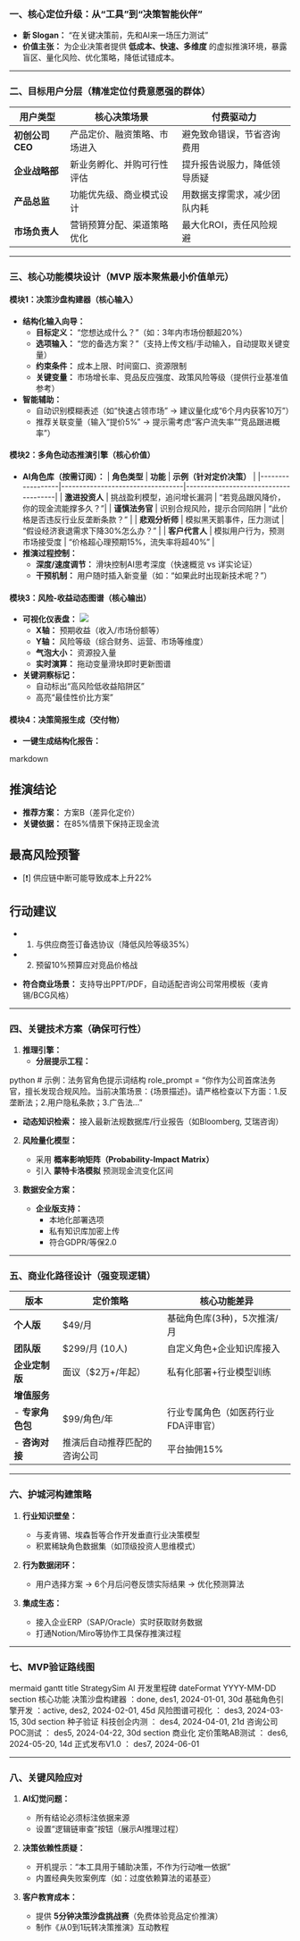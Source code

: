 ### **一、核心定位升级：从“工具”到“决策智能伙伴”**
* **新 Slogan：** “在关键决策前，先和AI来一场压力测试”  
* **价值主张：** 为企业决策者提供 **低成本、快速、多维度** 的虚拟推演环境，暴露盲区、量化风险、优化策略，降低试错成本。

---

### **二、目标用户分层（精准定位付费意愿强的群体）**
| **用户类型**       | **核心决策场景**                  | **付费驱动力**                  |
|--------------------|----------------------------------|--------------------------------|
| **初创公司CEO**    | 产品定价、融资策略、市场进入      | 避免致命错误，节省咨询费用      |
| **企业战略部**     | 新业务孵化、并购可行性评估        | 提升报告说服力，降低领导质疑    |
| **产品总监**       | 功能优先级、商业模式设计          | 用数据支撑需求，减少团队内耗    |
| **市场负责人**     | 营销预算分配、渠道策略优化        | 最大化ROI，责任风险规避        |

---

### **三、核心功能模块设计（MVP 版本聚焦最小价值单元）**
#### **模块1：决策沙盘构建器（核心输入）**
* **结构化输入向导：**
  * **目标定义：** “您想达成什么？”（如：3年内市场份额超20%）
  * **选项输入：** “您的备选方案？”（支持上传文档/手动输入，自动提取关键变量）
  * **约束条件：** 成本上限、时间窗口、资源限制
  * **关键变量：** 市场增长率、竞品反应强度、政策风险等级（提供行业基准值参考）
* **智能辅助：**
  * 自动识别模糊表述（如“快速占领市场” → 建议量化成“6个月内获客10万”）
  * 推荐关联变量（输入“提价5%” → 提示需考虑“客户流失率”“竞品跟进概率”）

#### **模块2：多角色动态推演引擎（核心价值）**
* **AI角色库（按需订阅）：**
  | **角色类型**     | **功能**                          | **示例（针对定价决策）**              |
  |------------------|----------------------------------|--------------------------------------|
  | **激进投资人**   | 挑战盈利模型，追问增长漏洞        | “若竞品跟风降价，你的现金流能撑多久？”|
  | **谨慎法务官**   | 识别合规风险，提示合同陷阱        | “此价格是否违反行业反垄断条款？”      |
  | **悲观分析师**   | 模拟黑天鹅事件，压力测试          | “假设经济衰退需求下降30%怎么办？”     |
  | **客户代言人**   | 模拟用户行为，预测市场接受度      | “价格超心理预期15%，流失率将超40%”   |
* **推演过程控制：**
  * **深度/速度调节：** 滑块控制AI思考深度（快速概览 vs 详实论证）
  * **干预机制：** 用户随时插入新变量（如：“如果此时出现新技术呢？”）

#### **模块3：风险-收益动态图谱（核心输出）**
* **可视化仪表盘：**
  ![](https://via.placeholder.com/400x200?text=Risk-Return+Map)  
  * **X轴：** 预期收益（收入/市场份额等）  
  * **Y轴：** 风险等级（综合财务、运营、市场等维度）  
  * **气泡大小：** 资源投入量  
  * **实时演算：** 拖动变量滑块即时更新图谱
* **关键洞察标记：** 
  * 自动标出“高风险低收益陷阱区”  
  * 高亮“最佳性价比方案”

#### **模块4：决策简报生成（交付物）**
* **一键生成结构化报告：**
  
markdown
  ## 推演结论
  - **推荐方案：** 方案B（差异化定价）  
  - **关键依据：** 在85%情景下保持正现金流  
  ## 最高风险预警
  - [❗] 供应链中断可能导致成本上升22%  
  ## 行动建议
  - 1. 与供应商签订备选协议（降低风险等级35%）  
  - 2. 预留10%预算应对竞品价格战

* **符合商业场景：** 支持导出PPT/PDF，自动适配咨询公司常用模板（麦肯锡/BCG风格）

---

### **四、关键技术方案（确保可行性）**
1. **推理引擎：**
   * **分层提示工程：** 
     
python
     # 示例：法务官角色提示词结构
     role_prompt = “你作为公司首席法务官，擅长发现合规风险。当前决策场景：{场景描述}。请严格检查以下方面：1.反垄断法；2.用户隐私条款；3.广告法...”

   * **动态知识检索：** 接入最新法规数据库/行业报告（如Bloomberg, 艾瑞咨询）
   
2. **风险量化模型：**
   * 采用 **概率影响矩阵（Probability-Impact Matrix）** 
   * 引入 **蒙特卡洛模拟** 预测现金流变化区间

3. **数据安全方案：**
   * **企业版支持：** 
     * 本地化部署选项
     * 私有知识库加密上传
     * 符合GDPR/等保2.0

---

### **五、商业化路径设计（强变现逻辑）**
| **版本**       | **定价策略**                  | **核心功能差异**                  |
|----------------|------------------------------|----------------------------------|
| **个人版**     | $49/月                       | 基础角色库(3种)，5次推演/月      |
| **团队版**     | $299/月 (10人)               | 自定义角色+企业知识库接入        |
| **企业定制版** | 面议（$2万+/年起）           | 私有化部署+行业模型训练          |
| **增值服务**   |                              |                                 |
| - **专家角色包** | $99/角色/年                 | 行业专属角色（如医药行业FDA评审官）|
| - **咨询对接**  | 推演后自动推荐匹配的咨询公司 | 平台抽佣15%                     |

---

### **六、护城河构建策略**
1. **行业知识壁垒：**
   * 与麦肯锡、埃森哲等合作开发垂直行业决策模型
   * 积累稀缺角色数据集（如顶级投资人思维模式）
   
2. **行为数据闭环：**
   * 用户选择方案 → 6个月后问卷反馈实际结果 → 优化预测算法

3. **集成生态：**
   * 接入企业ERP（SAP/Oracle）实时获取财务数据
   * 打通Notion/Miro等协作工具保存推演过程

---

### **七、MVP验证路线图**
mermaid
gantt
    title StrategySim AI 开发里程碑
    dateFormat  YYYY-MM-DD
    section 核心功能
    决策沙盘构建器       ：done,    des1, 2024-01-01, 30d
    基础角色引擎开发     ：active,  des2, 2024-02-01, 45d
    风险图谱可视化       ：         des3, 2024-03-15, 30d
    section 种子验证
    科技创企内测        ：         des4, 2024-04-01, 21d
    咨询公司POC测试     ：         des5, 2024-04-22, 30d
    section 商业化
    定价策略AB测试      ：         des6, 2024-05-20, 14d
    正式发布V1.0        ：         des7, 2024-06-01


---

### **八、关键风险应对**
1. **AI幻觉问题：**
   * 所有结论必须标注依据来源
   * 设置“逻辑链审查”按钮（展示AI推理过程）
   
2. **决策依赖性质疑：**
   * 开机提示：“本工具用于辅助决策，不作为行动唯一依据”
   * 内置经典失败案例库（如：过度依赖算法的诺基亚）

3. **客户教育成本：**
   * 提供 **5分钟决策沙盘挑战赛**（免费体验竞品定价推演）
   * 制作《从0到1玩转决策推演》互动教程
